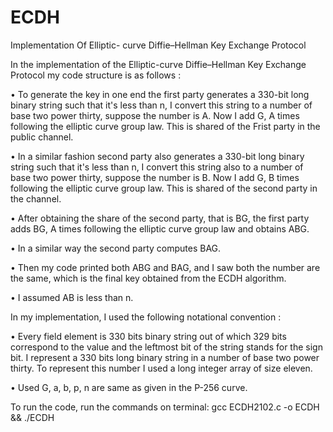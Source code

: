 # ECDH
Implementation Of Elliptic- curve Diffie–Hellman Key Exchange Protocol

In the implementation of the Elliptic-curve Diffie–Hellman Key Exchange
Protocol my code structure is as follows :

• To generate the key in one end the first party generates a 330-bit long
binary string such that it's less than n, I convert this string to a number of
base two power thirty, suppose the number is A. Now I add G, A times
following the elliptic curve group law. This is shared of the Frist party in
the public channel.

• In a similar fashion second party also generates a 330-bit long binary string
such that it's less than n, I convert this string also to a number of base two
power thirty, suppose the number is B. Now I add G, B times following the
elliptic curve group law. This is shared of the second party in the channel.

• After obtaining the share of the second party, that is BG, the first party adds
BG, A times following the elliptic curve group law and obtains ABG.

• In a similar way the second party computes BAG.

• Then my code printed both ABG and BAG, and I saw both the number are
the same, which is the final key obtained from the ECDH algorithm.

• I assumed AB is less than n.



In my implementation, I used the following notational convention :

• Every field element is 330 bits binary string out of which 329 bits
correspond to the value and the leftmost bit of the string stands for the sign
bit. I represent a 330 bits long binary string in a number of base two power
thirty. To represent this number I used a long integer array of size eleven.

• Used G, a, b, p, n are same as given in the P-256 curve.



To run the code, run the commands on terminal: gcc ECDH2102.c -o ECDH && ./ECDH

